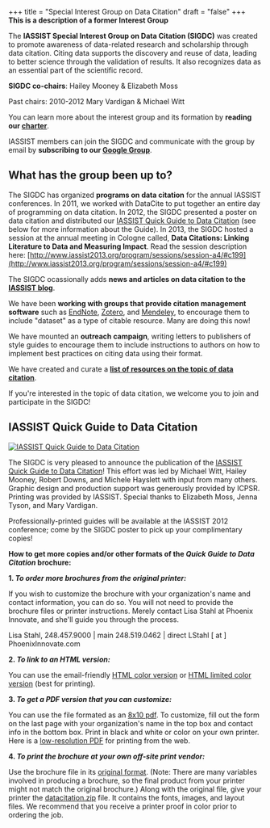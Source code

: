 +++
title = "Special Interest Group on Data Citation"
draft = "false"
+++
**This is a description of a former Interest Group**

The **IASSIST Special Interest Group on Data Citation (SIGDC)** was created to promote awareness of data-related research and scholarship through data citation. Citing data supports the discovery and reuse of data, leading to better science through the validation of results. It also recognizes data as an essential part of the scientific record.

**SIGDC co-chairs**: Hailey Mooney &amp; Elizabeth Moss

Past chairs: 2010-2012 Mary Vardigan &amp; Michael Witt

You can learn more about the interest group and its formation by **reading our [charter](/community/data-citation-ig/iassist-special-interest-group-data-citation-charter)**. 

IASSIST members can join the SIGDC and communicate with the group by email by **subscribing to our [Google Group](http://groups.google.com/group/iassist-sigdc)**.

## What has the group been up to?

The SIGDC has organized&nbsp;**programs on data citation**&nbsp;for the annual IASSIST conferences. In 2011, we worked with DataCite to put together an entire day of programming on data citation. In 2012, the SIGDC presented a poster on data citation and distributed our [IASSIST Quick Guide to Data Citation](/file/community/sigdc/quick_guide_to_data_citation_high-res_printer-ready.pdf)&nbsp;(see below for more information about the Guide). In 2013, the SIGDC hosted a session at the annual meeting in Cologne called, **Data Citations: Linking Literature to Data and Measuring Impact**. Read the session description here: [http://www.iassist2013.org/program/sessions/session-a4/#c199](http://www.iassist2013.org/program/sessions/session-a4/#c199)

The SIGDC ocassionally adds **news and articles on data citation to the [IASSIST blog](/tags/data-citation/)**.

We have been **working with groups that provide citation management software** such as [EndNote](http://www.endnote.com/), [Zotero](http://www.zotero.org/), and [Mendeley](https://www.mendeley.com/), to encourage them to include "dataset" as a type of citable resource. Many are doing this now!

We have mounted an **outreach campaign**, writing letters to publishers of style guides to encourage them to include instructions to authors on how to implement best practices on citing data using their format.

We have created and curate a **[list of resources on the topic of data citation](/community/data-citation-ig/data-citation-resources)**.

If you're interested in the topic of data citation, we welcome you to join and participate in the SIGDC!

## IASSIST Quick Guide to Data Citation

[![](/img/blog/quickguideicon.jpg "IASSIST Quick Guide to Data Citation")](/file/blog/quick_guide_to_data_citation_high-res_printer-ready.pdf)

The SIGDC is very pleased to announce the publication of the [IASSIST Quick Guide to Data Citation](/file/community/sigdc/new_printer-ready_high-res-format_iassist-brolger-print.pdf)! This effort was led by Michael Witt, Hailey Mooney, Robert Downs, and Michele Hayslett with input from many others. Graphic design and production support was generously provided by ICPSR. Printing was provided by IASSIST. Special thanks to Elizabeth Moss, Jenna Tyson, and Mary Vardigan.

Professionally-printed guides will be available at the IASSIST 2012 conference; come by the SIGDC poster to pick up your complimentary copies!

**How to get more copies and/or other formats of the *Quick Guide to Data Citation* brochure:**

**1. *To order more brochures from the original printer:***

If you wish to customize the brochure with your organization's name and contact information, you can do so. You will not need to provide the brochure files or printer instructions. Merely contact Lisa Stahl at Phoenix Innovate, and she'll guide you through the process.

Lisa Stahl, 
248.457.9000&nbsp;| main
248.519.0462 | direct
LStahl [ at ] PhoenixInnovate.com

**2. *To link to an HTML version:***

You can use the email-friendly [HTML color version](/file/community/sigdc/iassist.html) or [HTML limited color version](/file/community/sigdc/iassist2.html) (best for printing). 

**3. *To get a PDF version that you can customize:***

You can use the file formated as an [8x10 pdf](/file/community/sigdc/quick_guide_to_data_citation_8x10.pdf). To customize, fill out the form on the last page with your organization's name in the top box and contact info in the bottom box. Print in black and white or color on your own printer. Here is a [low-resolution PDF](/file/community/sigdc/quick_guide_to_data_citation_low-res-for-web.pdf) for printing from the web.

**4. *To print the brochure at your own off-site print vendor:***

Use the brochure file in its [original format](/file/community/sigdc/quick_guide_to_data_citation_high-res_printer-ready.pdf).&nbsp;(Note: There are many variables involved in producing a brochure, so the final product from your printer might not match the original brochure.) Along with the original file, give your printer the [datacitation.zip](/file/community/sigdc/datacitation.zip) file. It contains the fonts, images, and layout files. We recommend that you receive a printer proof in color prior to ordering the job.
